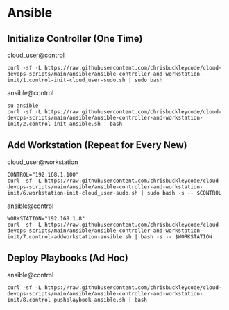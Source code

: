 # Ansible

## Initialize Controller (One Time)

cloud_user@control
```
curl -sf -L https://raw.githubusercontent.com/chrisbuckleycode/cloud-devops-scripts/main/ansible/ansible-controller-and-workstation-init/1.control-init-cloud_user-sudo.sh | sudo bash
```

ansible@control
```
su ansible
curl -sf -L https://raw.githubusercontent.com/chrisbuckleycode/cloud-devops-scripts/main/ansible/ansible-controller-and-workstation-init/2.control-init-ansible.sh | bash
```

## Add Workstation (Repeat for Every New)

cloud_user@workstation
```
CONTROL="192.168.1.100"
curl -sf -L https://raw.githubusercontent.com/chrisbuckleycode/cloud-devops-scripts/main/ansible/ansible-controller-and-workstation-init/6.workstation-init-cloud_user-sudo.sh | sudo bash -s -- $CONTROL
```

ansible@control
```
WORKSTATION="192.168.1.8"
curl -sf -L https://raw.githubusercontent.com/chrisbuckleycode/cloud-devops-scripts/main/ansible/ansible-controller-and-workstation-init/7.control-addworkstation-ansible.sh | bash -s -- $WORKSTATION
```

## Deploy Playbooks (Ad Hoc)

ansible@control
```
curl -sf -L https://raw.githubusercontent.com/chrisbuckleycode/cloud-devops-scripts/main/ansible/ansible-controller-and-workstation-init/8.control-pushplaybook-ansible.sh | bash
```
